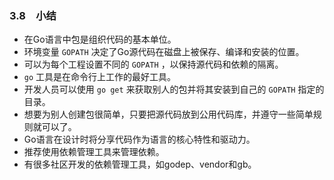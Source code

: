 ### 3.8　小结

+ 在Go语言中包是组织代码的基本单位。
+ 环境变量 `GOPATH` 决定了Go源代码在磁盘上被保存、编译和安装的位置。
+ 可以为每个工程设置不同的 `GOPATH` ，以保持源代码和依赖的隔离。
+ `go` 工具是在命令行上工作的最好工具。
+ 开发人员可以使用 `go get` 来获取别人的包并将其安装到自己的 `GOPATH` 指定的目录。
+ 想要为别人创建包很简单，只要把源代码放到公用代码库，并遵守一些简单规则就可以了。
+ Go语言在设计时将分享代码作为语言的核心特性和驱动力。
+ 推荐使用依赖管理工具来管理依赖。
+ 有很多社区开发的依赖管理工具，如godep、vendor和gb。



